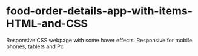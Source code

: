 # food-order-details-app-with-items-HTML-and-CSS
Responsive CSS webpage with some hover effects. Responsive for mobile phones, tablets and Pc
